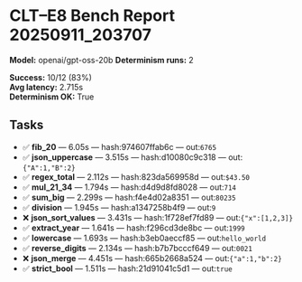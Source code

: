 # CLT–E8 Bench Report 20250911_203707

**Model:** openai/gpt-oss-20b
**Determinism runs:** 2

**Success:** 10/12 (83%)  
**Avg latency:** 2.715s  
**Determinism OK:** True

## Tasks

- ✅ **fib_20** — 6.05s — hash:974607ffab6c — out:`6765`
- ✅ **json_uppercase** — 3.515s — hash:d10080c9c318 — out:`{"A":1,"B":2}`
- ✅ **regex_total** — 2.112s — hash:823da569958d — out:`$43.50`
- ✅ **mul_21_34** — 1.794s — hash:d4d9d8fd8028 — out:`714`
- ✅ **sum_big** — 2.299s — hash:f4e4d02a8351 — out:`80235`
- ✅ **division** — 1.945s — hash:a1347258b4f9 — out:`9`
- ❌ **json_sort_values** — 3.431s — hash:1f728ef7fd89 — out:`{"x":[1,2,3]}`
- ✅ **extract_year** — 1.641s — hash:f296cd3de8bc — out:`1999`
- ✅ **lowercase** — 1.693s — hash:b3eb0aeccf85 — out:`hello_world`
- ✅ **reverse_digits** — 2.134s — hash:b7b7bcccf649 — out:`0021`
- ❌ **json_merge** — 4.451s — hash:665b2668a524 — out:`{"a":1,"b":2}`
- ✅ **strict_bool** — 1.511s — hash:21d91041c5d1 — out:`true`